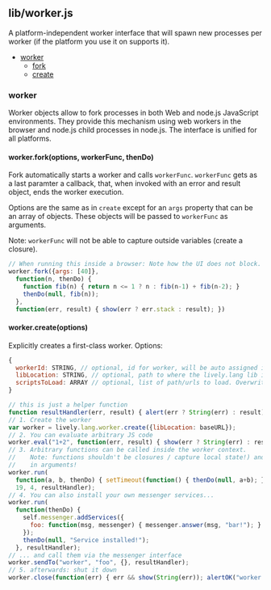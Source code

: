 ## lib/worker.js

A platform-independent worker interface that will spawn new processes per
worker (if the platform you use it on supports it).


- [worker](#worker)
  - [fork](#worker-fork)
  - [create](#worker-create)

### <a name="worker"></a>worker


Worker objects allow to fork processes in both Web and node.js JavaScript
environments. They provide this mechanism using web workers in the browser and
node.js child processes in node.js. The interface is unified for all platforms.
 

#### <a name="worker-fork"></a>worker.fork(options, workerFunc, thenDo)

 Fork automatically starts a worker and calls `workerFunc`. `workerFunc`
 gets as a last paramter a callback, that, when invoked with an error and
 result object, ends the worker execution.

 Options are the same as in `create` except for an `args` property that
 can be an array of objects. These objects will be passed to `workerFunc`
 as arguments.

 Note: `workerFunc` will not be able to capture outside variables (create a
 closure).

 

```js
// When running this inside a browser: Note how the UI does not block.
worker.fork({args: [40]},
  function(n, thenDo) {
    function fib(n) { return n <= 1 ? n : fib(n-1) + fib(n-2); }
    thenDo(null, fib(n));
  },
  function(err, result) { show(err ? err.stack : result); })
```

#### <a name="worker-create"></a>worker.create(options)

 Explicitly creates a first-class worker. Options:
 ```js
 {
   workerId: STRING, // optional, id for worker, will be auto assigned if not provided
   libLocation: STRING, // optional, path to where the lively.lang lib is located. Worker will try to find it automatically if not provided.
   scriptsToLoad: ARRAY // optional, list of path/urls to load. Overwrites `libLocation`
 }
 ```

 

```js
// this is just a helper function
function resultHandler(err, result) { alert(err ? String(err) : result); }
// 1. Create the worker
var worker = lively.lang.worker.create({libLocation: baseURL});
// 2. You can evaluate arbitrary JS code
worker.eval("1+2", function(err, result) { show(err ? String(err) : result); });
// 3. Arbitrary functions can be called inside the worker context.
//    Note: functions shouldn't be closures / capture local state!) and passing
//    in arguments!
worker.run(
  function(a, b, thenDo) { setTimeout(function() { thenDo(null, a+b); }, 300); },
  19, 4, resultHandler);
// 4. You can also install your own messenger services...
worker.run(
  function(thenDo) {
    self.messenger.addServices({
      foo: function(msg, messenger) { messenger.answer(msg, "bar!"); }
    });
    thenDo(null, "Service installed!");
  }, resultHandler);
// ... and call them via the messenger interface
worker.sendTo("worker", "foo", {}, resultHandler);
// 5. afterwards: shut it down
worker.close(function(err) { err && show(String(err)); alertOK("worker shutdown"); })
```